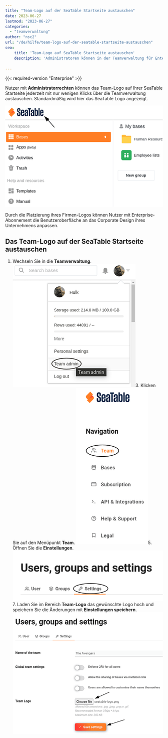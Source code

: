 ```yaml
---
title: "Team-Logo auf der SeaTable Startseite austauschen"
date: 2023-06-27
lastmod: "2023-06-27"
categories: 
  - "teamverwaltung"
author: "nsc2"
url: "/de/hilfe/team-logo-auf-der-seatable-startseite-austauschen"
seo:
    title: 'Team-Logo auf SeaTable Startseite austauschen'
    description: 'Administratoren können in der Teamverwaltung für Enterprise-Teams das Logo auf der SeaTable Startseite mit wenigen Klicks durch das eigene Firmenlogo austauschen.'

---
```


{{< required-version "Enterprise" >}}

Nutzer mit **Administratorrechten** können das Team-Logo auf Ihrer SeaTable Startseite jederzeit mit nur wenigen Klicks über die Teamverwaltung austauschen. Standardmäßig wird hier das SeaTable Logo angezeigt.

![Das Team-Logo auf der Startseite](images/team-logo-seatable.png)

Durch die Platzierung ihres Firmen-Logos können Nutzer mit Enterprise-Abonnement die Benutzeroberfläche an das Corporate Design ihres Unternehmens anpassen.

## Das Team-Logo auf der SeaTable Startseite austauschen

1. Wechseln Sie in die **Teamverwaltung**.
![Wechseln Sie in die Teamverwaltung](images/open-team-admin.png)3. Klicken Sie auf den Menüpunkt **Team**.
![Klicken Sie auf den Menüpunkt Team](images/open-team-section.png)5. Öffnen Sie die **Einstellungen**.
![Öffnen der Einstellungen](images/open-settings.png)7. Laden Sie im Bereich **Team-Logo** das gewünschte Logo hoch und speichern Sie die Änderungen mit **Einstellungen speichern**.
![Laden Sie das gewünschte Team-Logo hoch und speichern Sie die Änderungen](images/upload-team-logo.png)
